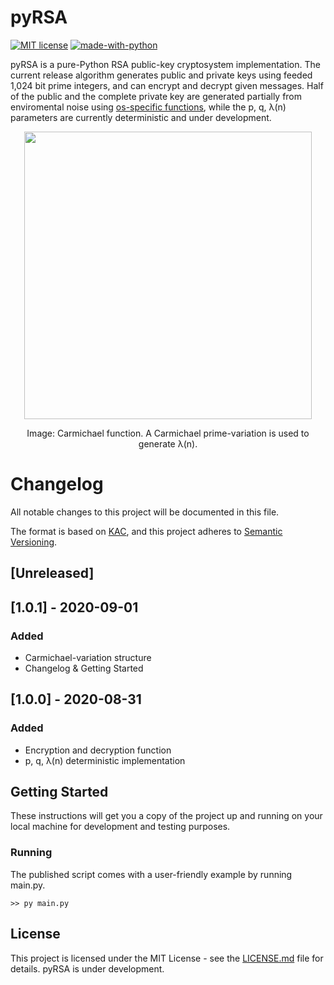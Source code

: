 # pyRSA

[![MIT license](https://img.shields.io/badge/License-MIT-blue.svg)](https://mit-license.org/)
[![made-with-python](https://img.shields.io/badge/Made%20with-Python-1f425f.svg)](https://www.python.org/)

pyRSA is a pure-Python RSA public-key cryptosystem implementation. The current release algorithm generates public and private keys using feeded 1,024 bit prime integers, and can encrypt and decrypt given messages. Half of the public and the complete private key are generated partially from enviromental noise using [os-specific functions](https://github.com/python/cpython/blob/master/Lib/os.py#L48-L89), while the p, q, λ(n) parameters are currently deterministic and under development.

<p align="center">
  <img width="460" src="https://upload.wikimedia.org/wikipedia/commons/thumb/3/3d/CarmichaelLambda.svg/660px-CarmichaelLambda.svg.png">
  <p align="center">Image: Carmichael function. A Carmichael prime-variation is used to generate λ(n).</p>
</p>

# Changelog

All notable changes to this project will be documented in this file.

The format is based on [KAC](https://keepachangelog.com/en/1.0.0/), and this project adheres to [Semantic Versioning](https://semver.org/spec/v2.0.0.html).

## [Unreleased]

## [1.0.1] - 2020-09-01

### Added

- Carmichael-variation structure
- Changelog & Getting Started

## [1.0.0] - 2020-08-31

### Added

- Encryption and decryption function
- p, q, λ(n) deterministic implementation


## Getting Started

These instructions will get you a copy of the project up and running on your local machine for development and testing purposes.

### Running

The published script comes with a user-friendly example by running main.py.

```
>> py main.py
```

## License

This project is licensed under the MIT License - see the [LICENSE.md](LICENSE.md) file for details. pyRSA is under development.
